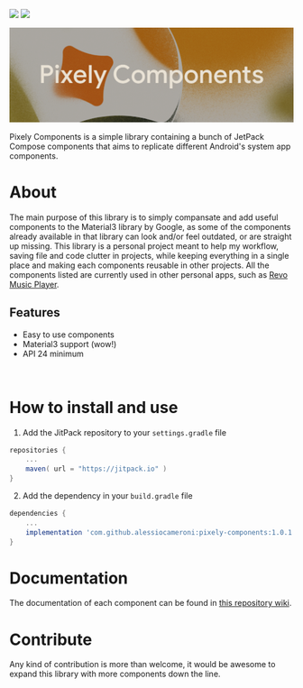 ![](https://img.shields.io/badge/Jetpack%20Compose-1.3.2-blue?style=for-the-badge)
![](https://img.shields.io/badge/material3-1.1.0--alpha03-blueviolet?style=for-the-badge&logo=appveyor)


![Pixely Components](/github/TitleBanner.svg)

Pixely Components is a simple library containing a bunch of JetPack Compose components that aims to replicate different Android's system app components.

# About
The main purpose of this library is to simply compansate and add useful components to the Material3 library by Google, as some of the components already available in that library can look and/or feel outdated, or are straight up missing.
This library is a personal project meant to help my workflow, saving file and code clutter in projects, while keeping everything in a single place and making each components reusable in other projects.
All the components listed are currently used in other personal apps, such as [Revo Music Player](https://github.com/alessiocameroni/RevoMusicPlayer).

## Features
- Easy to use components
- Material3 support (wow!)
- API 24 minimum

<br>

# How to install and use
1. Add the JitPack repository to your `settings.gradle` file

```gradle
repositories {
    ...
    maven( url = "https://jitpack.io" )
}
```

2. Add the dependency in your `build.gradle` file

```gradle
dependencies {
    ...
    implementation 'com.github.alessiocameroni:pixely-components:1.0.1'
}
```

# Documentation
The documentation of each component can be found in [this repository wiki](https://github.com/alessiocameroni/pixely-components/wiki).

# Contribute
Any kind of contribution is more than welcome, it would be awesome to expand this library with more components down the line.
